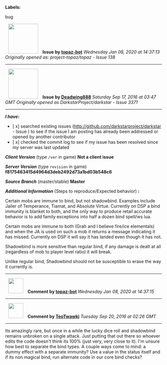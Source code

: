 **Labels:**

bug



<a href="https://github.com/topaz-bot"><img src="https://avatars3.githubusercontent.com/u/59651103?v=4" width="96" height="96" hspace="10"></img></a> **Issue by [topaz-bot](https://github.com/topaz-bot)**
_Wednesday Jan 08, 2020 at 14:37:13_
_Originally opened as: project-topaz/topaz - Issue 138_

----

<a href="https://github.com/Deadwing888"><img src="https://avatars0.githubusercontent.com/u/12477635?v=4"  width="96" height="96" hspace="10"></img></a> **Issue by [Deadwing888](https://github.com/Deadwing888)**
_Saturday Sep 17, 2016 at 03:47 GMT_
_Originally opened as DarkstarProject/darkstar - Issue 3371_

----

<!-- remove space and mark with 'x' between [] -->

**_I have:_**
- [ x] searched existing issues (http://github.com/darkstarproject/darkstar - Issue ) to see if the issue I am posting has already been addressed or opened by another contributor
- [ x] checked the commit log to see if my issue has been resolved since my server was last updated

<!-- Issues will be closed without being looked into if the following information is missing (unless its not applicable). -->

**_Client Version_** (type `/ver` in game) **Not a client issue**

**_Server Version_** (type `revision` in game) **f8175463415d4964d3deb2492d73a1bd03b548c6**

**_Source Branch_** (master/stable) **Master**

**_Additional Information_** (Steps to reproduce/Expected behavior) **:**

Certain mobs are immune to bind, but not shadowbind. Examples include Jailer of Temperance, Tiamat, and Absolute Virtue. Currently on DSP a bind immunity is blanket to both, and the only way to produce retail accurate behavior is to add family exceptions into half a dozen bind spell/ws lua.

Certain mobs are immune to both (Grah and I believe fire/ice elementals) and when the JA is used on such a mob it returns a message indicating it has missed. Currently on DSP it will say it has landed even though it has not.

Shadowbind is more sensitive than regular bind, if any damage is dealt at all (regardless of mob to player level ratio) it will break.

Unlike regular bind, Shadowbind should not be susceptible to erase the way it currently is.




----
<a href="https://github.com/topaz-bot"><img src="https://avatars3.githubusercontent.com/u/59651103?v=4" width="48" height="48" hspace="10"></img></a> **Comment by [topaz-bot](https://github.com/topaz-bot)**
_Wednesday Jan 08, 2020 at 14:37:15_

----

<a href="https://github.com/TeoTwawki"><img src="https://avatars0.githubusercontent.com/u/6871475?v=4"  width="48" height="48" hspace="10"></img></a> **Comment by [TeoTwawki](https://github.com/TeoTwawki)**
_Tuesday Sep 20, 2016 at 02:26 GMT_

----

Its amazingly rare, but once in a while the lucky dice roll and shadowbind remains unbroken on a single attack. Just putting that out there so whoever edits the code doesn't think its 100% (just very, very close to it). I'm unsure how best to separate the bind types. A couple ways come to mind: a dummy effect with a separate immunity?  Use a value in the status itself and if its non magical bind, run alternate code in our core bind checks?


